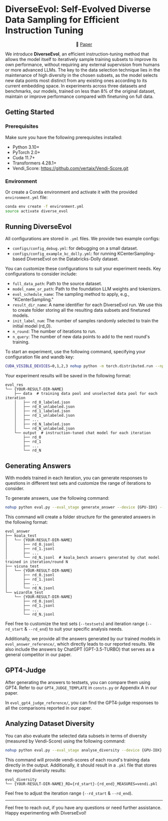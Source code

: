 # DiverseEvol: Self-Evolved Diverse Data Sampling for Efficient Instruction Tuning

<p align="center">
📖 <a href="https://arxiv.org" target="_blank">Paper</a>  <br>
</p>

We introduce **DiverseEvol**, an efficient instruction-tuning method that allows the model itself to iteratively sample training subsets to improve its own performance, without requiring any external supervision from humans or more advanced LLMs. The key to the data selection technique lies in the maintenance of high diversity in the chosen subsets, as the model selects new data points most distinct from any existing ones according to its current embedding space. In experiments across three datasets and benchmarks, our models, trained on less than 8\% of the original dataset, maintain or improve performance compared with finetuning on full data. 

## Getting Started

### Prerequisites

Make sure you have the following prerequisites installed:

- Python 3.10+
- PyTorch 2.0+
- Cuda 11.7+
- Transformers 4.28.1+
- Vendi_Score: https://github.com/vertaix/Vendi-Score.git

### Environment

Or create a Conda environment and activate it with the provided ``environment.yml`` file:

```bash
conda env create -f environment.yml
source activate diverse_evol
```

## Running DiverseEvol

All configurations are stored in ``.yml`` files. We provide two example configs:

- `configs/config_debug.yml`: for debugging on a small dataset.
- `configs/config_example_kc_dolly.yml`: for running KCenterSampling-based DiverseEvol on the Databricks-Dolly dataset.

You can customize these configurations to suit your experiment needs. Key configurations to consider include:

- `full_data_path`: Path to the source dataset.
- `model_name_or_path`: Path to the foundation LLM weights and tokenizers.
- `evol_schedule_name`: The sampling method to apply, e.g., "KCenterSampling."
- `result_dir_name`: A name identifier for each DiverseEvol run. We use this to create folder storing all the resulting data subsets and finetuned models.
- `init_label_num`: The number of samples randomly selected to train the initial model (rd_0).
- `n_round`: The number of iterations to run.
- `n_query`: The number of new data points to add to the next round's training.

To start an experiment, use the following command, specifying your configuration file and wandb key:

```bash
CUDA_VISIBLE_DEVICES=0,1,2,3 nohup python -m torch.distributed.run --nproc_per_node=4 train.py --config_file {YOUR-CONFIG-FILE} --wandb_key {YOUR-WANDB-KEY} > {YOUR-LOG-FILE} 2>&1 &
```

Your experiment results will be saved in the following format:

```
evol_res
└── {YOUR-RESULT-DIR-NAME}
    ├── data  # training data pool and unselected data pool for each iteration
    │   ├── rd_0_labeled.json 
    │   ├── rd_0_unlabeled.json
    │   ├── rd_1_labeled.json
    │   ├── rd_1_unlabeled.json
    │   ├── ...
    │   ├── rd_N_labeled.json
    │   └── rd_N_unlabeled.json
    └── output  # instruction-tuned chat model for each iteration
        ├── rd_0
        ├── rd_1
        ├── ...
        └── rd_N 
```

## Generating Answers 

With models trained in each iteration, you can generate responses to questions in different test sets and customize the range of iterations to consider.

To generate answers, use the following command:

```bash
nohup python eval.py --eval_stage generate_answer --device {GPU-IDX} --schedule {YOUR-RESULT-DIR-NAME} --rd_start 0 --rd_end 10 --testsets vicuna koala wizarlm > {YOUR-LOG-FILE} 2>&1 &
```

This command will create a folder structure for the generated answers in the following format:

```
evol_answer
├── koala_test
│   └── {YOUR-RESULT-DIR-NAME}
│       ├── rd_0.jsonl  
│       ├── rd_1.jsonl
│       ├── ...
│       └── rd_N.jsonl  # koala_bench answers generated by chat model trained in iteration/round N
├── vicuna_test
│   └── {YOUR-RESULT-DIR-NAME}
│       ├── rd_0.jsonl
│       ├── rd_1.jsonl
│       ├── ...
│       └── rd_N.jsonl
└── wizardlm_test
    └── {YOUR-RESULT-DIR-NAME}
        ├── rd_0.jsonl
        ├── rd_1.jsonl
        ├── ...
        └── rd_N.jsonl
```

Feel free to customize the test sets (`--testsets`) and iteration range (`--rd_start` & `--rd_end`) to suit your specific analysis needs.

Additionally, we provide all the answers generated by our trained models in `evol_answer_reference/`, which directly leads to our reported results. We also include the answers by ChatGPT (GPT-3.5-TURBO) that serves as a general competitor in our paper.



## GPT4-Judge

After generating the answers to testsets, you can compare them using GPT4. Refer to our `GPT4_JUDGE_TEMPLATE` in `consts.py` or Appendix A in our paper.

In `evol_gpt4_judge_reference/`, you can find the GPT4-judge responses to all the comparisons reported in our paper.


## Analyzing Dataset Diversity 

You can also evaluate the selected data subsets in terms of diversity (measured by Vendi-Score) using the following command:

```bash
nohup python eval.py --eval_stage analyse_diversity --device {GPU-IDX} --schedule {YOUR-RESULT-DIR-NAME} --embed_model_path {PATH-TO-THE-MODEL-USED-FOR-EMBEDDING} --rd_start 0 --rd_end 10 > {YOUR-LOG-FILE} 2>&1 &
```

This command will provide vendi-scores of each round's training data directly in the output. Additionally, it should result in a `.pkl` file that stores the reported diversity results:

```
evol_diversity
└── {YOUR-RESULT-DIR-NAME}_RD={rd_start}-{rd_end}_MEASURES=vendi.pkl
```

Feel free to adjust the iteration range (`--rd_start` & `--rd_end`).

---
Feel free to reach out, if you have any questions or need further assistance. Happy experimenting with DiverseEvol!

